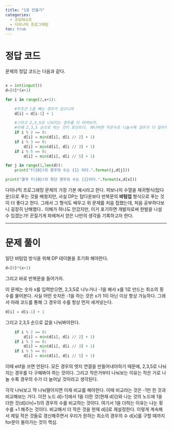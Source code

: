 ```yaml
---
title: "1로 만들기"
categories:
  - 코딩테스트
  - 다이나믹 프로그래밍
toc: true
---
```

  
# 정답 코드

문제의 정답 코드는 다음과 같다.

```python

x = int(input())
d=[0]*(x+1)

for i in range(2,x+1):

    #무조건 1을 빼는 경우가 있으니까
    d[i] = d[i-1] + 1

    #그리고 2,3,5로 나눠지는 경우를 다 따져보자.
    #이때 2,3,5 순으로 하는 것이 포인트다. 왜냐하면 작은수로 나눌수록 경우가 더 많아지기 때문이라 생각
    if i % 2 == 0:
        d[i] = min(d[i], d[i // 2] + 1)
    if i % 3 == 0:
        d[i] = min(d[i], d[i // 3] + 1)
    if i % 5 == 0:
        d[i] = min(d[i], d[i // 5] + 1)

for j in range(1,len(d)):
    print("f({0})의 경우의 수는 {1} 이다.".format(j,d[j]))

print("결국 f({0})의 최단 경우의 수는 {1}이다.".format(x,d[x]))
```

다이나믹 프로그래밍 문제의 가장 기본 예시라고 한다. 피보나치 수열을 재귀형식(탑다운)으로 푸는 것을 배웠지만, 
사실 DP는 탑다운보다 반복문의 **바텀업** 형식으로 푸는 것이 더 좋다고 한다. 
그래서 그 형식도 배우고 위 문제를 처음 접했는데, 처음 공부하다보니 굉장히 난해했다..
이해가 하나도 안갔지만, 이거 포기하면 개발자로써 한발을 나설 수 있겠는가! 끈질기게 파헤쳐서 얻은 나만의 생각을 기록하고자 한다.

---

# 문제 풀이

일단 바텀업 방식을 위해 DP 테이블을 초기화 해야한다.
```python
d=[0]*(x+1)
```

그리고 바로 반복문을 들어가자. 

이 문제는 숫자 x를 입력받으면, 2,3,5로 나누거나 -1을 해서 x를 1로 만드는 최소의 횟수를 물어본다.
사실 어떤 숫자든 -1을 하는 것은 x가 1이 아닌 이상 항상 가능하다. 그래서 아래 코드를 통해 그 경우의 수를 
항상 먼저 새겨넣는다.
```python
d[i] = d[i-1] + 1
```
그리고 2,3,5 순으로 값을 나눠봐야한다. 
```python
    if i % 2 == 0:
        d[i] = min(d[i], d[i // 2] + 1)
    if i % 3 == 0:
        d[i] = min(d[i], d[i // 3] + 1)
    if i % 5 == 0:
        d[i] = min(d[i], d[i // 5] + 1)
```
이때 elif을 쓰면 안된다. 모든 경우의 엣지 연결을 만들어내야하기 때문에,
2,3,5로 나눠지는 경우를 다 구해봐야 하는 것이다. 그리고 작은거부터 나눠보는 이유는 작은 거로 나눌 수록 
경우의 수가 더 늘어날 것이라고 생각된다. 

각각 나눠보고 딱 나눠떨어지면 이제 비교를 해야한다. 이때 비교라는 것은 -1만 한 것과 비교해보는 거다.
이전 노드 d[i-1]에서 1을 더한 것(현재 d[i])와 나눈 것의 노드에 1을 더한 것(d[i//n]+1)의 경우의 수를 비교하는 것이다.
여기서 1을 더하는 이유는 나눈 횟수를 +1 해주는 것이다. 비교해서 더 작은 것을 현재 d[i]로 재설정한다.
이렇게 계속해서 제일 작은 것들로 갱신해주면서 우리가 원하는 최소의 경우의 수 d[x]를 구할 때까지 for문이 돌아가는 것이 핵심.
